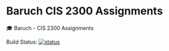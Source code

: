 # Baruch CIS 2300 Assignments
🎓 Baruch - CIS 2300 Assignments

Build Status: [![status](https://travis-ci.com/Katsute/Baruch-CIS-2300-Assignments.svg?branch=master)](https://travis-ci.com/Katsute/Baruch-CIS-2300-Assignments)
